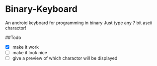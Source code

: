 # Binary-Keyboard
An android keyboard for programming in binary
Just type any 7 bit ascii charactor!

##Todo
- [x] make it work
- [ ] make it look nice
- [ ] give a preview of which charactor will be displayed
